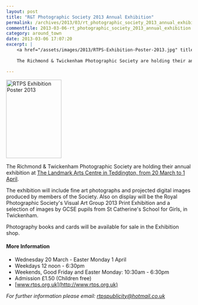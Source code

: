 ```yaml
---
layout: post
title: "R&T Photographic Society 2013 Annual Exhibition"
permalink: /archives/2013/03/rt_photographic_society_2013_annual_exhibition.html
commentfile: 2013-03-06-rt_photographic_society_2013_annual_exhibition
category: around_town
date: 2013-03-06 17:07:20
excerpt: |
    <a href="/assets/images/2013/RTPS-Exhibition-Poster-2013.jpg" title="See larger version of - RTPS Exhibition Poster 2013"><img src="/assets/images/2013/RTPS-Exhibition-Poster-2013_thumb.jpg" width="150" height="213" alt="RTPS Exhibition Poster 2013" class="photo right" /></a>
    
    The Richmond & Twickenham Photographic Society are holding their annual exhibition at <a href="https://stmargarets.london/event/show/200705143808.">The Landmark Arts Centre in Teddington, from 20 March to 1 April</a>

---
```


<a href="/assets/images/2013/RTPS-Exhibition-Poster-2013.jpg" title="See larger version of - RTPS Exhibition Poster 2013"><img src="/assets/images/2013/RTPS-Exhibition-Poster-2013_thumb.jpg" width="150" height="213" alt="RTPS Exhibition Poster 2013" class="photo right" /></a>

The Richmond & Twickenham Photographic Society are holding their annual exhibition at [The Landmark Arts Centre in Teddington, from 20 March to 1 April](/event/show/200705143808).

The exhibition will include fine art photographs and projected digital images produced by members of the Society. Also on display will be the Royal Photographic Society's Visual Art Group 2013 Print Exhibition and a selection of images by GCSE pupils from St Catherine's School for Girls, in Twickenham.

Photography books and cards will be available for sale in the Exhibition shop.

#### More Information

-   Wednesday 20 March - Easter Monday 1 April
-   Weekdays 12 noon - 6:30pm
-   Weekends, Good Friday and Easter Monday: 10:30am - 6:30pm
-   Admission £1.50 (Children free)
-   [www.rtps.org.uk](http://www.rtps.org.uk)

<em>For further information please email: [rtpspublicity@hotmail.co.uk](mailto:rtpspublicity@hotmail.co.uk)</em>
